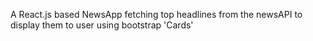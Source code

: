 A React.js based NewsApp fetching top headlines from the newsAPI to display them to user using bootstrap 'Cards' 
